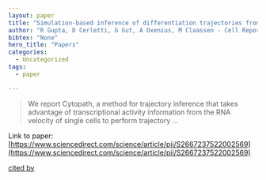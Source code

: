 ```yaml
---
layout: paper
title: "Simulation-based inference of differentiation trajectories from RNA velocity fields"
author: "R Gupta, D Cerletti, G Gut, A Oxenius, M Claassen - Cell Reports Methods, 2022 - Elsevier"
bibtex: "None"
hero_title: "Papers"
categories:
  - Uncategorized
tags:
  - paper

---
```

>We report Cytopath, a method for trajectory inference that takes advantage of transcriptional activity information from the RNA velocity of single cells to perform trajectory …

Link to paper: [https://www.sciencedirect.com/science/article/pii/S2667237522002569](https://www.sciencedirect.com/science/article/pii/S2667237522002569)

[cited by](https://scholar.google.com/scholar?cites=2625108809264800670&as_sdt=5,44&sciodt=0,44&hl=en&num=20)

